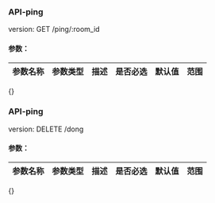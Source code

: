 ### API-ping
  version: 
  GET /ping/:room_id                                    

#### 参数：
| 参数名称 | 参数类型 | 描述 | 是否必选 | 默认值 | 范围 |
| - | - | - | :-: | :-: | :-: |
{}

### API-ping
  version: 
  DELETE /dong                                             

#### 参数：
| 参数名称 | 参数类型 | 描述 | 是否必选 | 默认值 | 范围 |
| - | - | - | :-: | :-: | :-: |
{}

